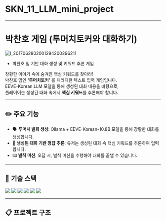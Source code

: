# SKN_11_LLM_mini_project
---
# 박찬호 게임 (투머치토커와 대화하기)

![l_2017062802001294200296211](https://github.com/user-attachments/assets/c9a606a6-ee3c-4fdb-a2a6-e58400b10861)

- 박찬호 밈 기반 대화 생성 및 키워드 추론 게임



장황한 이야기 속에 숨겨진 핵심 키워드를 찾아라!  
박찬호 밈인 **‘투머치토커’** 를  패러디한 텍스트 입력 게임입니다.  
EEVE-Korean LLM 모델을 통해 생성된 대화 내용을 바탕으로,  
플레이어는 생성된 대화 속에서 **핵심 키워드**를 추론해야 합니다.

---

## ✏️ 주요 기능

- 🗣️ **투머치 발화 생성**: Ollama + EEVE-Korean-10.8B 모델을 통해 장황한 대화를 생성합니다.
- 🔑 **생성된 대화 기반 정답 추론**: 유저는 생성된 대화 속 핵심 키워드를 추론하여 입력합니다.
- ⌨️ **벌칙 미션**: 오답 시, 벌칙 미션을 수행해야 대화를 끝낼 수 있습니다.

---

## 🔧 기술 스택

<img src="https://img.shields.io/badge/python-3776AB?style=for-the-badge&logo=python&logoColor=white"> <img src="https://img.shields.io/badge/ollama-000000?style=for-the-badge&logo=ollama&logoColor=white"> <img src="https://img.shields.io/badge/huggingface-FFD21E?style=for-the-badge&logo=huggingface&logoColor=white"> <img src="https://img.shields.io/badge/EEVE_Korean_10.8B-fdccbb?style=for-the-badge&logo=eeve&logoColor=white"> <img src="https://img.shields.io/badge/runpod-491757?style=for-the-badge&logo=runpod&logoColor=white"> <img src="https://img.shields.io/badge/gradio-F97316?style=for-the-badge&logo=gradio&logoColor=white">



---

## 📋 프로젝트 구조

